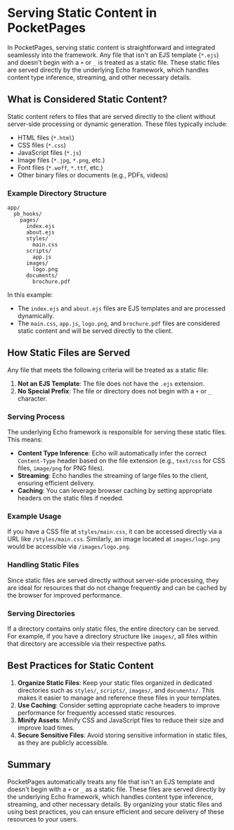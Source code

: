 # Serving Static Content in PocketPages

In PocketPages, serving static content is straightforward and integrated seamlessly into the framework. Any file that isn't an EJS template (`*.ejs`) and doesn't begin with a `+` or `_` is treated as a static file. These static files are served directly by the underlying Echo framework, which handles content type inference, streaming, and other necessary details.

## What is Considered Static Content?

Static content refers to files that are served directly to the client without server-side processing or dynamic generation. These files typically include:

- HTML files (`*.html`)
- CSS files (`*.css`)
- JavaScript files (`*.js`)
- Image files (`*.jpg`, `*.png`, etc.)
- Font files (`*.woff`, `*.ttf`, etc.)
- Other binary files or documents (e.g., PDFs, videos)

### Example Directory Structure

```plaintext
app/
  pb_hooks/
    pages/
      index.ejs
      about.ejs
      styles/
        main.css
      scripts/
        app.js
      images/
        logo.png
      documents/
        brochure.pdf
```

In this example:

- The `index.ejs` and `about.ejs` files are EJS templates and are processed dynamically.
- The `main.css`, `app.js`, `logo.png`, and `brochure.pdf` files are considered static content and will be served directly to the client.

## How Static Files are Served

Any file that meets the following criteria will be treated as a static file:

1. **Not an EJS Template**: The file does not have the `.ejs` extension.
2. **No Special Prefix**: The file or directory does not begin with a `+` or `_` character.

### Serving Process

The underlying Echo framework is responsible for serving these static files. This means:

- **Content Type Inference**: Echo will automatically infer the correct `Content-Type` header based on the file extension (e.g., `text/css` for CSS files, `image/png` for PNG files).
- **Streaming**: Echo handles the streaming of large files to the client, ensuring efficient delivery.
- **Caching**: You can leverage browser caching by setting appropriate headers on the static files if needed.

### Example Usage

If you have a CSS file at `styles/main.css`, it can be accessed directly via a URL like `/styles/main.css`. Similarly, an image located at `images/logo.png` would be accessible via `/images/logo.png`.

### Handling Static Files

Since static files are served directly without server-side processing, they are ideal for resources that do not change frequently and can be cached by the browser for improved performance.

### Serving Directories

If a directory contains only static files, the entire directory can be served. For example, if you have a directory structure like `images/`, all files within that directory are accessible via their respective paths.

## Best Practices for Static Content

1. **Organize Static Files**: Keep your static files organized in dedicated directories such as `styles/`, `scripts/`, `images/`, and `documents/`. This makes it easier to manage and reference these files in your templates.
2. **Use Caching**: Consider setting appropriate cache headers to improve performance for frequently accessed static resources.
3. **Minify Assets**: Minify CSS and JavaScript files to reduce their size and improve load times.
4. **Secure Sensitive Files**: Avoid storing sensitive information in static files, as they are publicly accessible.

## Summary

PocketPages automatically treats any file that isn't an EJS template and doesn't begin with a `+` or `_` as a static file. These files are served directly by the underlying Echo framework, which handles content type inference, streaming, and other necessary details. By organizing your static files and using best practices, you can ensure efficient and secure delivery of these resources to your users.
